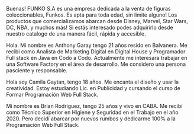 Buenas! FUNKO S.A es una empresa dedicada a la venta de figuras coleccionables, Funkos. Es apta para toda edad, sin limite alguno!
Los productos que comercializamos abarcan desde Disney, Marvel, Star Wars, DC, NBA, y muchos más!
Si estás interesado podes adquirirlo desde nuestro catalogo de una manera fácil, rápida y accesible.


Hola. Mi nombre es Anthony Garay tengo 21 años resido en Balvanera. Me recibi como Analista de Marketing Digital en Digital House y Programador Full stack en Java en Codo a Codo. Actualmente me interesara trabajar en una Software Factory en el área de desarrollo. Me considero una persona pasciente y responsable.

Hola soy Camila Gaytan, tengo 18 años. Me encanta el diseño y usar la creatividad. Estoy estudiando Lic. en Publicidad y cursando el curso de Formar Programación Web Full Stack.

Mi nombre es Brian Rodriguez, tengo 25 años y vivo en CABA. Me recibí como Técnico Superior en Higiene y Seguridad en el Trabajo en el año 2020. Pero decidí abarcar por nuevos rumbos y dedicarme 100% a la Programación Web Full Stack.

